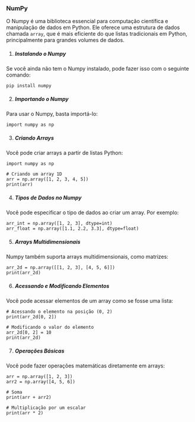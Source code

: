 ### **NumPy**
O Numpy é uma biblioteca essencial para computação científica e manipulação de dados em Python. Ele oferece uma estrutura de dados chamada `array`, que é mais eficiente do que listas tradicionais em Python, principalmente para grandes volumes de dados.

1. ##### **Instalando o Numpy**
Se você ainda não tem o Numpy instalado, pode fazer isso com o seguinte comando:

`pip install numpy`


2. ##### **Importando o Numpy**
Para usar o Numpy, basta importá-lo:

`import numpy as np`


3. ##### **Criando Arrays**
Você pode criar arrays a partir de listas Python:

`import numpy as np`

```
# Criando um array 1D
arr = np.array([1, 2, 3, 4, 5])
print(arr)
```

4. ##### **Tipos de Dados no Numpy**
Você pode especificar o tipo de dados ao criar um array. Por exemplo:

```
arr_int = np.array([1, 2, 3], dtype=int)
arr_float = np.array([1.1, 2.2, 3.3], dtype=float)
```

5. ##### **Arrays Multidimensionais**
Numpy também suporta arrays multidimensionais, como matrizes:

```
arr_2d = np.array([[1, 2, 3], [4, 5, 6]])
print(arr_2d)
```

6. ##### **Acessando e Modificando Elementos**
Você pode acessar elementos de um array como se fosse uma lista:

```
# Acessando o elemento na posição (0, 2)
print(arr_2d[0, 2])
```

```
# Modificando o valor do elemento
arr_2d[0, 2] = 10
print(arr_2d)
```

7. ##### **Operações Básicas**
Você pode fazer operações matemáticas diretamente em arrays:

```
arr = np.array([1, 2, 3])
arr2 = np.array([4, 5, 6])
```

```
# Soma
print(arr + arr2)
```

```
# Multiplicação por um escalar
print(arr * 2)
```

